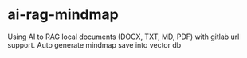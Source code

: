 # ai-rag-mindmap
Using AI to RAG local documents (DOCX, TXT, MD, PDF) with gitlab url support. Auto generate mindmap save into vector db
